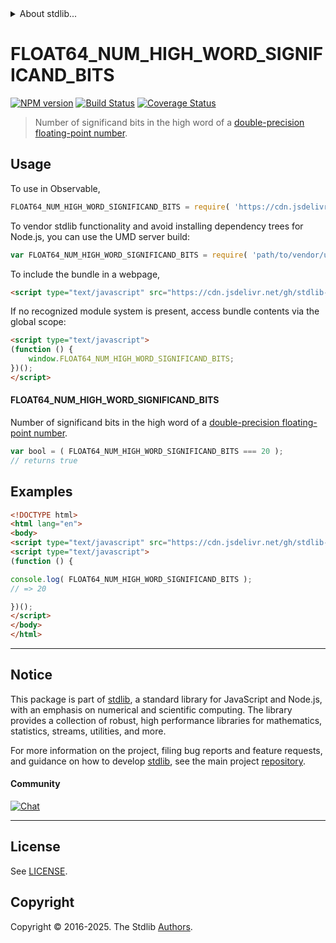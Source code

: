 <!--

@license Apache-2.0

Copyright (c) 2024 The Stdlib Authors.

Licensed under the Apache License, Version 2.0 (the "License");
you may not use this file except in compliance with the License.
You may obtain a copy of the License at

   http://www.apache.org/licenses/LICENSE-2.0

Unless required by applicable law or agreed to in writing, software
distributed under the License is distributed on an "AS IS" BASIS,
WITHOUT WARRANTIES OR CONDITIONS OF ANY KIND, either express or implied.
See the License for the specific language governing permissions and
limitations under the License.

-->


<details>
  <summary>
    About stdlib...
  </summary>
  <p>We believe in a future in which the web is a preferred environment for numerical computation. To help realize this future, we've built stdlib. stdlib is a standard library, with an emphasis on numerical and scientific computation, written in JavaScript (and C) for execution in browsers and in Node.js.</p>
  <p>The library is fully decomposable, being architected in such a way that you can swap out and mix and match APIs and functionality to cater to your exact preferences and use cases.</p>
  <p>When you use stdlib, you can be absolutely certain that you are using the most thorough, rigorous, well-written, studied, documented, tested, measured, and high-quality code out there.</p>
  <p>To join us in bringing numerical computing to the web, get started by checking us out on <a href="https://github.com/stdlib-js/stdlib">GitHub</a>, and please consider <a href="https://opencollective.com/stdlib">financially supporting stdlib</a>. We greatly appreciate your continued support!</p>
</details>

# FLOAT64_NUM_HIGH_WORD_SIGNIFICAND_BITS

[![NPM version][npm-image]][npm-url] [![Build Status][test-image]][test-url] [![Coverage Status][coverage-image]][coverage-url] <!-- [![dependencies][dependencies-image]][dependencies-url] -->

> Number of significand bits in the high word of a [double-precision floating-point number][ieee754].



<section class="usage">

## Usage

<!-- eslint-disable id-length -->

To use in Observable,

```javascript
FLOAT64_NUM_HIGH_WORD_SIGNIFICAND_BITS = require( 'https://cdn.jsdelivr.net/gh/stdlib-js/constants-float64-num-high-word-significand-bits@umd/browser.js' )
```

To vendor stdlib functionality and avoid installing dependency trees for Node.js, you can use the UMD server build:

```javascript
var FLOAT64_NUM_HIGH_WORD_SIGNIFICAND_BITS = require( 'path/to/vendor/umd/constants-float64-num-high-word-significand-bits/index.js' )
```

To include the bundle in a webpage,

```html
<script type="text/javascript" src="https://cdn.jsdelivr.net/gh/stdlib-js/constants-float64-num-high-word-significand-bits@umd/browser.js"></script>
```

If no recognized module system is present, access bundle contents via the global scope:

```html
<script type="text/javascript">
(function () {
    window.FLOAT64_NUM_HIGH_WORD_SIGNIFICAND_BITS;
})();
</script>
```

#### FLOAT64_NUM_HIGH_WORD_SIGNIFICAND_BITS

Number of significand bits in the high word of a [double-precision floating-point number][ieee754].

<!-- eslint-disable id-length -->

```javascript
var bool = ( FLOAT64_NUM_HIGH_WORD_SIGNIFICAND_BITS === 20 );
// returns true
```

</section>

<!-- /.usage -->

<section class="examples">

## Examples

<!-- eslint-disable id-length -->

<!-- eslint no-undef: "error" -->

```html
<!DOCTYPE html>
<html lang="en">
<body>
<script type="text/javascript" src="https://cdn.jsdelivr.net/gh/stdlib-js/constants-float64-num-high-word-significand-bits@umd/browser.js"></script>
<script type="text/javascript">
(function () {

console.log( FLOAT64_NUM_HIGH_WORD_SIGNIFICAND_BITS );
// => 20

})();
</script>
</body>
</html>
```

</section>

<!-- /.examples -->

<!-- C interface documentation. -->



<!-- Section for related `stdlib` packages. Do not manually edit this section, as it is automatically populated. -->

<section class="related">

</section>

<!-- /.related -->

<!-- Section for all links. Make sure to keep an empty line after the `section` element and another before the `/section` close. -->


<section class="main-repo" >

* * *

## Notice

This package is part of [stdlib][stdlib], a standard library for JavaScript and Node.js, with an emphasis on numerical and scientific computing. The library provides a collection of robust, high performance libraries for mathematics, statistics, streams, utilities, and more.

For more information on the project, filing bug reports and feature requests, and guidance on how to develop [stdlib][stdlib], see the main project [repository][stdlib].

#### Community

[![Chat][chat-image]][chat-url]

---

## License

See [LICENSE][stdlib-license].


## Copyright

Copyright &copy; 2016-2025. The Stdlib [Authors][stdlib-authors].

</section>

<!-- /.stdlib -->

<!-- Section for all links. Make sure to keep an empty line after the `section` element and another before the `/section` close. -->

<section class="links">

[npm-image]: http://img.shields.io/npm/v/@stdlib/constants-float64-num-high-word-significand-bits.svg
[npm-url]: https://npmjs.org/package/@stdlib/constants-float64-num-high-word-significand-bits

[test-image]: https://github.com/stdlib-js/constants-float64-num-high-word-significand-bits/actions/workflows/test.yml/badge.svg?branch=main
[test-url]: https://github.com/stdlib-js/constants-float64-num-high-word-significand-bits/actions/workflows/test.yml?query=branch:main

[coverage-image]: https://img.shields.io/codecov/c/github/stdlib-js/constants-float64-num-high-word-significand-bits/main.svg
[coverage-url]: https://codecov.io/github/stdlib-js/constants-float64-num-high-word-significand-bits?branch=main

<!--

[dependencies-image]: https://img.shields.io/david/stdlib-js/constants-float64-num-high-word-significand-bits.svg
[dependencies-url]: https://david-dm.org/stdlib-js/constants-float64-num-high-word-significand-bits/main

-->

[chat-image]: https://img.shields.io/gitter/room/stdlib-js/stdlib.svg
[chat-url]: https://app.gitter.im/#/room/#stdlib-js_stdlib:gitter.im

[stdlib]: https://github.com/stdlib-js/stdlib

[stdlib-authors]: https://github.com/stdlib-js/stdlib/graphs/contributors

[umd]: https://github.com/umdjs/umd
[es-module]: https://developer.mozilla.org/en-US/docs/Web/JavaScript/Guide/Modules

[deno-url]: https://github.com/stdlib-js/constants-float64-num-high-word-significand-bits/tree/deno
[deno-readme]: https://github.com/stdlib-js/constants-float64-num-high-word-significand-bits/blob/deno/README.md
[umd-url]: https://github.com/stdlib-js/constants-float64-num-high-word-significand-bits/tree/umd
[umd-readme]: https://github.com/stdlib-js/constants-float64-num-high-word-significand-bits/blob/umd/README.md
[esm-url]: https://github.com/stdlib-js/constants-float64-num-high-word-significand-bits/tree/esm
[esm-readme]: https://github.com/stdlib-js/constants-float64-num-high-word-significand-bits/blob/esm/README.md
[branches-url]: https://github.com/stdlib-js/constants-float64-num-high-word-significand-bits/blob/main/branches.md

[stdlib-license]: https://raw.githubusercontent.com/stdlib-js/constants-float64-num-high-word-significand-bits/main/LICENSE

[ieee754]: https://en.wikipedia.org/wiki/IEEE_754-1985

<!-- <related-links> -->

<!-- </related-links> -->

</section>

<!-- /.links -->
